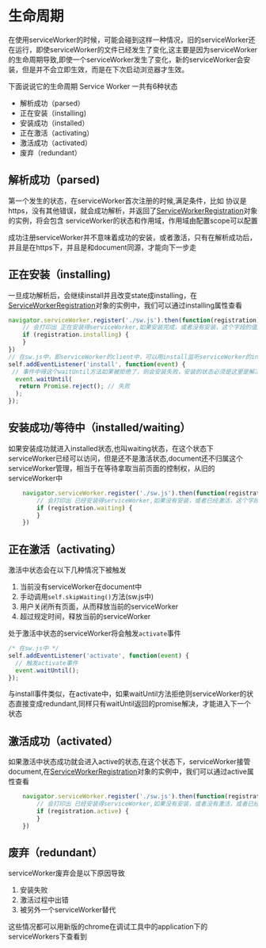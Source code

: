 # 生命周期

在使用serviceWorker的时候，可能会碰到这样一种情况，旧的serviceWorker还在运行，即使serviceWorker的文件已经发生了变化,这主要是因为serviceWorker的生命周期导致,即使一个serviceWorker发生了变化，新的serviceWorker会安装，但是并不会立即生效，而是在下次启动浏览器才生效。


下面说说它的生命周期
Service Worker 一共有6种状态

- 解析成功（parsed）
- 正在安装（installing)
- 安装成功（installed）
- 正在激活（activating）
- 激活成功（activated）
- 废弃（redundant）

## 解析成功（parsed)

第一个发生的状态，在serviceWorker首次注册的时候,满足条件，比如 协议是https，没有其他错误，就会成功解析，并返回了[ServiceWorkerRegistration](ServiceWorkerRegistration.md)对象的实例，将会包含 serviceWorker的状态和作用域，作用域由配置scope可以配置

成功注册serviceWorker并不意味着成功的安装，或者激活，只有在解析成功后，并且是在https下，并且是和document同源，才能向下一步走

## 正在安装（installing)
一旦成功解析后，会继续install并且改变state成installing，在[ServiceWorkerRegistration](ServiceWorkerRegistration.md)对象的实例中，我们可以通过installing属性查看

``` javascript
navigator.serviceWorker.register('./sw.js').then(function(registration) {  
    // 会打印出 正在安装得serviceWorker,如果安装完成，或者没有安装，这个字段的值是null
    if (registration.installing) {
    }
}) 
// 在sw.js中，即serviceWorker的client中，可以用install监听serviceWorker的installing状态
self.addEventListener('install', function(event) {  
 // 事件中得这个waitUntil方法如果被拒绝了，则会安装失败，安装的状态必须是这里是解决状态才能到下一步中去
  event.waitUntil(
   return Promise.reject(); // 失败
  );
}); 

```

## 安装成功/等待中（installed/waiting）
如果安装成功就进入installed状态,也叫waiting状态，在这个状态下serviceWorker已经可以访问，但是还不是激活状态,document还不归属这个serviceWorker管理，相当于在等待拿取当前页面的控制权，从旧的serviceWorker中
``` javascript
    navigator.serviceWorker.register('./sw.js').then(function(registration) {  
        // 会打印出 已经安装得serviceWorker,如果没有安装，或者已经激活，这个字段的值是null
        if (registration.waiting) {
        }
    }) 
```

## 正在激活（activating）
激活中状态会在以下几种情况下被触发
1. 当前没有serviceWorker在document中
2. 手动调用`self.skipWaiting()`方法(sw.js中)
3. 用户关闭所有页面，从而释放当前的serviceWorker
4. 超过规定时间，释放当前的serviceWorker

处于激活中状态的serviceWorker将会触发`activate`事件
``` javascript
/* 在sw.js中 */
self.addEventListener('activate', function(event) {  
  // 触发activate事件
  event.waitUntil();
});
```
与install事件类似，在activate中，如果waitUntil方法拒绝则serviceWorker的状态直接变成redundant,同样只有waitUntil返回的promise解决，才能进入下一个状态

## 激活成功（activated）
如果激活中状态成功就会进入active的状态,在这个状态下，serviceWorker接管document,在[ServiceWorkerRegistration](ServiceWorkerRegistration.md)对象的实例中，我们可以通过active属性查看
``` javascript
    navigator.serviceWorker.register('./sw.js').then(function(registration) {  
        // 会打印出 已经安装得serviceWorker,如果没有安装，或者没有激活，或者已经卸载，这个字段的值是null
        if (registration.active) {
        }
    }) 
```

## 废弃（redundant）
serviceWorker废弃会是以下原因导致
1. 安装失败
2. 激活过程中出错
3. 被另外一个serviceWorker替代

这些情况都可以用新版的chrome在调试工具中的application下的serviceWorkers下查看到
